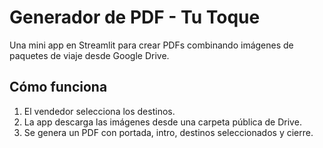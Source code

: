 # Generador de PDF - Tu Toque

Una mini app en Streamlit para crear PDFs combinando imágenes de paquetes de viaje desde Google Drive.

## Cómo funciona

1. El vendedor selecciona los destinos.
2. La app descarga las imágenes desde una carpeta pública de Drive.
3. Se genera un PDF con portada, intro, destinos seleccionados y cierre.
